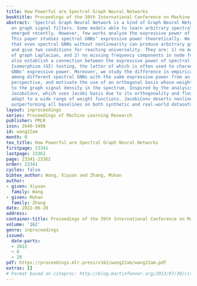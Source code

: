 ```yaml
---
title: How Powerful are Spectral Graph Neural Networks
booktitle: Proceedings of the 39th International Conference on Machine Learning
abstract: 'Spectral Graph Neural Network is a kind of Graph Neural Network (GNN) based
  on graph signal filters. Some models able to learn arbitrary spectral filters have
  emerged recently. However, few works analyze the expressive power of spectral GNNs.
  This paper studies spectral GNNs’ expressive power theoretically. We first prove
  that even spectral GNNs without nonlinearity can produce arbitrary graph signals
  and give two conditions for reaching universality. They are: 1) no multiple eigenvalues
  of graph Laplacian, and 2) no missing frequency components in node features. We
  also establish a connection between the expressive power of spectral GNNs and Graph
  Isomorphism (GI) testing, the latter of which is often used to characterize spatial
  GNNs’ expressive power. Moreover, we study the difference in empirical performance
  among different spectral GNNs with the same expressive power from an optimization
  perspective, and motivate the use of an orthogonal basis whose weight function corresponds
  to the graph signal density in the spectrum. Inspired by the analysis, we propose
  JacobiConv, which uses Jacobi basis due to its orthogonality and flexibility to
  adapt to a wide range of weight functions. JacobiConv deserts nonlinearity while
  outperforming all baselines on both synthetic and real-world datasets.'
layout: inproceedings
series: Proceedings of Machine Learning Research
publisher: PMLR
issn: 2640-3498
id: wang22am
month: 0
tex_title: How Powerful are Spectral Graph Neural Networks
firstpage: 23341
lastpage: 23362
page: 23341-23362
order: 23341
cycles: false
bibtex_author: Wang, Xiyuan and Zhang, Muhan
author:
- given: Xiyuan
  family: Wang
- given: Muhan
  family: Zhang
date: 2022-06-28
address:
container-title: Proceedings of the 39th International Conference on Machine Learning
volume: '162'
genre: inproceedings
issued:
  date-parts:
  - 2022
  - 6
  - 28
pdf: https://proceedings.mlr.press/v162/wang22am/wang22am.pdf
extras: []
# Format based on citeproc: http://blog.martinfenner.org/2013/07/30/citeproc-yaml-for-bibliographies/
---
```

